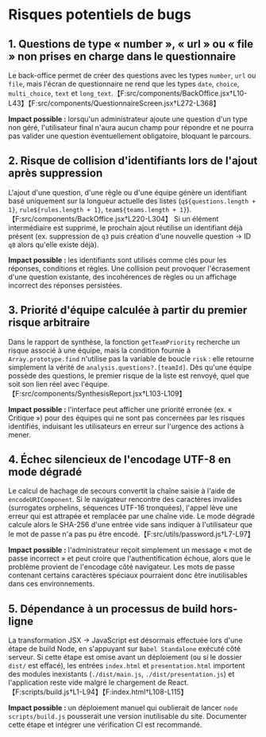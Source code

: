 # Risques potentiels de bugs

## 1. Questions de type « number », « url » ou « file » non prises en charge dans le questionnaire
Le back-office permet de créer des questions avec les types `number`, `url` ou `file`, mais l'écran de questionnaire ne rend que les types `date`, `choice`, `multi_choice`, `text` et `long_text`.【F:src/components/BackOffice.jsx†L10-L43】【F:src/components/QuestionnaireScreen.jsx†L272-L368】

**Impact possible :** lorsqu'un administrateur ajoute une question d'un type non géré, l'utilisateur final n'aura aucun champ pour répondre et ne pourra pas valider une question éventuellement obligatoire, bloquant le parcours.

## 2. Risque de collision d'identifiants lors de l'ajout après suppression
L'ajout d'une question, d'une règle ou d'une équipe génère un identifiant basé uniquement sur la longueur actuelle des listes (`q${questions.length + 1}`, `rule${rules.length + 1}`, `team${teams.length + 1}`).【F:src/components/BackOffice.jsx†L220-L304】 Si un élément intermédiaire est supprimé, le prochain ajout réutilise un identifiant déjà présent (ex. suppression de `q3` puis création d'une nouvelle question -> ID `q8` alors qu'elle existe déjà). 

**Impact possible :** les identifiants sont utilisés comme clés pour les réponses, conditions et règles. Une collision peut provoquer l'écrasement d'une question existante, des incohérences de règles ou un affichage incorrect des réponses persistées.

## 3. Priorité d'équipe calculée à partir du premier risque arbitraire
Dans le rapport de synthèse, la fonction `getTeamPriority` recherche un risque associé à une équipe, mais la condition fournie à `Array.prototype.find` n'utilise pas la variable de boucle `risk` : elle retourne simplement la vérité de `analysis.questions?.[teamId]`. Dès qu'une équipe possède des questions, le premier risque de la liste est renvoyé, quel que soit son lien réel avec l'équipe.【F:src/components/SynthesisReport.jsx†L103-L109】

**Impact possible :** l'interface peut afficher une priorité erronée (ex. « Critique ») pour des équipes qui ne sont pas concernées par les risques identifiés, induisant les utilisateurs en erreur sur l'urgence des actions à mener.

## 4. Échec silencieux de l'encodage UTF-8 en mode dégradé
Le calcul de hachage de secours convertit la chaîne saisie à l'aide de `encodeURIComponent`. Si le navigateur rencontre des caractères invalides (surrogates orphelins, séquences UTF-16 tronquées), l'appel lève une erreur qui est attrapée et remplacée par une chaîne vide. Le mode dégradé calcule alors le SHA-256 d'une entrée vide sans indiquer à l'utilisateur que le mot de passe n'a pas pu être encodé.【F:src/utils/password.js†L7-L97】

**Impact possible :** l'administrateur reçoit simplement un message « mot de passe incorrect » et peut croire que l'authentification échoue, alors que le problème provient de l'encodage côté navigateur. Les mots de passe contenant certains caractères spéciaux pourraient donc être inutilisables dans ces environnements.

## 5. Dépendance à un processus de build hors-ligne
La transformation JSX -> JavaScript est désormais effectuée lors d'une étape de build Node, en s'appuyant sur `Babel Standalone` exécuté côté serveur. Si cette étape est omise avant un déploiement (ou si le dossier `dist/` est effacé), les entrées `index.html` et `presentation.html` importent des modules inexistants (`./dist/main.js`, `./dist/presentation.js`) et l'application reste vide malgré le chargement de React.【F:scripts/build.js†L1-L94】【F:index.html†L108-L115】

**Impact possible :** un déploiement manuel qui oublierait de lancer `node scripts/build.js` pousserait une version inutilisable du site. Documenter cette étape et intégrer une vérification CI est recommandé.
